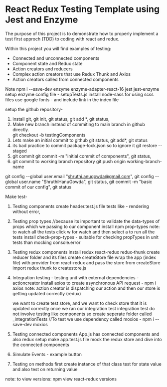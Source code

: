 # React Redux Testing Template using Jest and Enzyme

The purpose of this project is to demonstrate how to properly implement a test first approch (TDD) to coding with react and redux.

Within this project you will find examples of testing:

- Connected and unconnected components
- Component state and Redux state
- Action creators and reducers
- Complex action creators that use Redux Thunk and Axios
- Action creators called from connected components

Note
npm i --save-dev enzyme enzyme-adapter-react-16 jest jest-enzyme
setup enzyme config file - setupTests.js
install node-sass for using scss files
use google fonts - and include link in the index file

setup the github repository-

1. install git, git init, git status, git add \*, git status,
2. Make new branch instead of commiting to main branch in github directly.  
   git checkout -b testingComponents
3. Lets make an initial commit to github
   git status, git add\*, git status
4. its bad practice to commit package-lock.json so to ignore it
   git restore --staged <file>
5. git commit
   git commit -m "initial commit of components", git status,
6. git commit to working branch repository
   git push origin working-branch-name

git config --global user.email "shruthi.anugowda@gmail.com", git config --global user.name "ShruthiHanuGowda", git status, git commit -m "basic commit of our config", git status

Make test-

1. Testing components
   create header.test.js file
   tests like - rendering without error,
2. Testing prop types
   //because its important to validate the data-types of props which we passing to our component
   install npm prop-types
   note: to watch all the tests click w for watch and then select a to run all the tests
   install check-prop-types - suitable for checking propTypes in unit tests than mocking console.error
3. Testing redux components
   install redux react-redux redux-thunk
   create reducer folder and its files
   create createStore file
   wrap the app (index file) with provider from react-redux and pass the store from createStore
   import redux thunk to createstore.js
4. Integration testing - testing unit with external dependencies - actioncreator
   install axios to create asynchronous API request - npm i axios
   note: action creator is dispatching our action and then our store is getting updated correctly (redux)

   we want to create test store, and we want to check store that it is updated correctly once we ran our integration test
   integration test do not involve testing like components so create seperate folder called \_integrationTests
   //To test we use dependency called moxios - npm i --save-dev moxios

5. Testing connected components
   App.js has connected components and also redux setup
   make app.test.js file
   mock the redux store and dive into the connected components
6. Simulate Events - example button
7. Testing on methods
   first create instance of that class
   test for state value and also test on returning value

note:
to view versions: npm view react-redux versions
